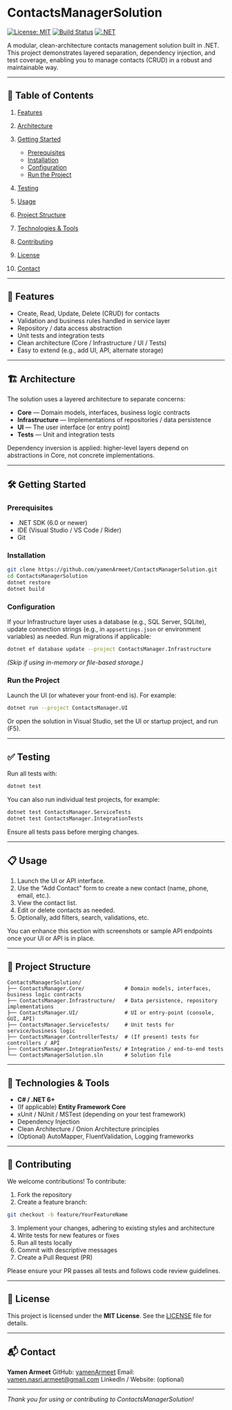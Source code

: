 # ContactsManagerSolution

[![License: MIT](https://img.shields.io/badge/License-MIT-blue.svg)](LICENSE)
[![Build Status](https://img.shields.io/github/actions/workflow/status/yamenArmeet/ContactsManagerSolution/dotnet.yml?branch=main)](https://github.com/yamenArmeet/ContactsManagerSolution/actions)
[![.NET](https://img.shields.io/badge/.NET-6%2B-blue)](https://dotnet.microsoft.com)

A modular, clean-architecture contacts management solution built in .NET. This project demonstrates layered separation, dependency injection, and test coverage, enabling you to manage contacts (CRUD) in a robust and maintainable way.

---

## 📌 Table of Contents

1. [Features](#features)
2. [Architecture](#architecture)
3. [Getting Started](#getting-started)

   * [Prerequisites](#prerequisites)
   * [Installation](#installation)
   * [Configuration](#configuration)
   * [Run the Project](#run-the-project)
4. [Testing](#testing)
5. [Usage](#usage)
6. [Project Structure](#project-structure)
7. [Technologies & Tools](#technologies--tools)
8. [Contributing](#contributing)
9. [License](#license)
10. [Contact](#contact)

---

## 🚀 Features

* Create, Read, Update, Delete (CRUD) for contacts
* Validation and business rules handled in service layer
* Repository / data access abstraction
* Unit tests and integration tests
* Clean architecture (Core / Infrastructure / UI / Tests)
* Easy to extend (e.g., add UI, API, alternate storage)

---

## 🏗 Architecture

The solution uses a layered architecture to separate concerns:

* **Core** — Domain models, interfaces, business logic contracts
* **Infrastructure** — Implementations of repositories / data persistence
* **UI** — The user interface (or entry point)
* **Tests** — Unit and integration tests

Dependency inversion is applied: higher-level layers depend on abstractions in Core, not concrete implementations.

---

## 🛠 Getting Started

### Prerequisites

* .NET SDK (6.0 or newer)
* IDE (Visual Studio / VS Code / Rider)
* Git

### Installation

```bash
git clone https://github.com/yamenArmeet/ContactsManagerSolution.git
cd ContactsManagerSolution
dotnet restore
dotnet build
```

### Configuration

If your Infrastructure layer uses a database (e.g., SQL Server, SQLite), update connection strings (e.g., in `appsettings.json` or environment variables) as needed. Run migrations if applicable:

```bash
dotnet ef database update --project ContactsManager.Infrastructure
```

*(Skip if using in-memory or file-based storage.)*

### Run the Project

Launch the UI (or whatever your front-end is). For example:

```bash
dotnet run --project ContactsManager.UI
```

Or open the solution in Visual Studio, set the UI or startup project, and run (F5).

---

## ✅ Testing

Run all tests with:

```bash
dotnet test
```

You can also run individual test projects, for example:

```bash
dotnet test ContactsManager.ServiceTests
dotnet test ContactsManager.IntegrationTests
```

Ensure all tests pass before merging changes.

---

## 📋 Usage

1. Launch the UI or API interface.
2. Use the “Add Contact” form to create a new contact (name, phone, email, etc.).
3. View the contact list.
4. Edit or delete contacts as needed.
5. Optionally, add filters, search, validations, etc.

You can enhance this section with screenshots or sample API endpoints once your UI or API is in place.

---

## 💾 Project Structure

```
ContactsManagerSolution/
├── ContactsManager.Core/             # Domain models, interfaces, business logic contracts  
├── ContactsManager.Infrastructure/   # Data persistence, repository implementations  
├── ContactsManager.UI/               # UI or entry-point (console, GUI, API)  
├── ContactsManager.ServiceTests/     # Unit tests for service/business logic  
├── ContactsManager.ControllerTests/  # (If present) tests for controllers / API  
├── ContactsManager.IntegrationTests/ # Integration / end-to-end tests  
└── ContactsManagerSolution.sln       # Solution file  
```

---

## 🧰 Technologies & Tools

* **C# / .NET 6+**
* (If applicable) **Entity Framework Core**
* xUnit / NUnit / MSTest (depending on your test framework)
* Dependency Injection
* Clean Architecture / Onion Architecture principles
* (Optional) AutoMapper, FluentValidation, Logging frameworks

---

## 🤝 Contributing

We welcome contributions! To contribute:

1. Fork the repository
2. Create a feature branch:

```bash
git checkout -b feature/YourFeatureName
```

3. Implement your changes, adhering to existing styles and architecture
4. Write tests for new features or fixes
5. Run all tests locally
6. Commit with descriptive messages
7. Create a Pull Request (PR)

Please ensure your PR passes all tests and follows code review guidelines.

---

## 🪪 License

This project is licensed under the **MIT License**.
See the [LICENSE](LICENSE) file for details.

---

## 📬 Contact

**Yamen Armeet**
GitHub: [yamenArmeet](https://github.com/yamenArmeet)
Email: [yamen.nasri.armeet@gmail.com](mailto:yamen.nasri.armeet@gmail.com)
LinkedIn / Website: (optional)

---

*Thank you for using or contributing to ContactsManagerSolution!*

